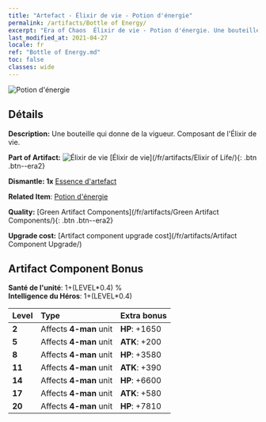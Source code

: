 ```yaml
---
title: "Artefact - Élixir de vie - Potion d'énergie"
permalink: /artifacts/Bottle of Energy/
excerpt: "Era of Chaos  Élixir de vie - Potion d'énergie. Une bouteille qui donne de la vigueur. Composant de l'Élixir de vie."
last_modified_at: 2021-04-27
locale: fr
ref: "Bottle of Energy.md"
toc: false
classes: wide
---
```


 ![Potion d'énergie](/images/t/artifact_40113.png)



## Détails

 **Description:** Une bouteille qui donne de la vigueur. Composant de l'Élixir de vie.

 **Part of Artifact:** ![Élixir de vie](/images/t/icon_artifact_11.png) [Élixir de vie](/fr/artifacts/Elixir of Life/){: .btn .btn--era2}

 **Dismantle: 1x** [Essence d'artefact](/ItemsFR/con_905/)

 **Related Item**: [Potion d'énergie](/ItemsFR/art_108/)

 **Quality:** [Green Artifact Components](/fr/artifacts/Green Artifact Components/){: .btn .btn--era2}

 **Upgrade cost:** [Artifact component upgrade cost](/fr/artifacts/Artifact Component Upgrade/)

## Artifact Component Bonus

  **Santé de l'unité**: 1+(LEVEL\*0.4) %<br/>**Intelligence du Héros**: 1+(LEVEL\*0.4)

  |  Level  | Type |    Extra bonus  | 
  |:--------|:-----|:----------------| 
  | **2** | Affects **4-man** unit | **HP**: +1650 | 
  | **5** | Affects **4-man** unit | **ATK**: +200 | 
  | **8** | Affects **4-man** unit | **HP**: +3580 | 
  | **11** | Affects **4-man** unit | **ATK**: +390 | 
  | **14** | Affects **4-man** unit | **HP**: +6600 | 
  | **17** | Affects **4-man** unit | **ATK**: +580 | 
  | **20** | Affects **4-man** unit | **HP**: +7810 | 
